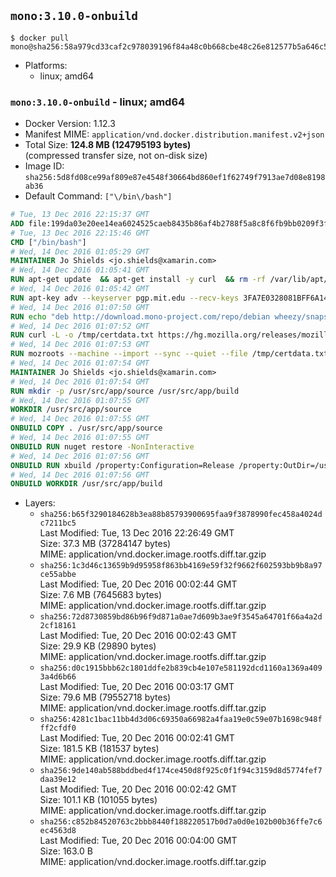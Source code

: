 ## `mono:3.10.0-onbuild`

```console
$ docker pull mono@sha256:58a979cd33caf2c978039196f84a48c0b668cbe48c26e812577b5a646c580327
```

-	Platforms:
	-	linux; amd64

### `mono:3.10.0-onbuild` - linux; amd64

-	Docker Version: 1.12.3
-	Manifest MIME: `application/vnd.docker.distribution.manifest.v2+json`
-	Total Size: **124.8 MB (124795193 bytes)**  
	(compressed transfer size, not on-disk size)
-	Image ID: `sha256:5d8fd08ce99af809e87e4548f30664bd860ef1f62749f7913ae7d08e8198ab36`
-	Default Command: `["\/bin\/bash"]`

```dockerfile
# Tue, 13 Dec 2016 22:15:37 GMT
ADD file:199da03e20ee14ea6024525caeb8435b86af4b2788f5a8c8f6fb9bb0209f3fff in / 
# Tue, 13 Dec 2016 22:15:46 GMT
CMD ["/bin/bash"]
# Wed, 14 Dec 2016 01:05:29 GMT
MAINTAINER Jo Shields <jo.shields@xamarin.com>
# Wed, 14 Dec 2016 01:05:41 GMT
RUN apt-get update 	&& apt-get install -y curl 	&& rm -rf /var/lib/apt/lists/*
# Wed, 14 Dec 2016 01:05:42 GMT
RUN apt-key adv --keyserver pgp.mit.edu --recv-keys 3FA7E0328081BFF6A14DA29AA6A19B38D3D831EF
# Wed, 14 Dec 2016 01:07:50 GMT
RUN echo "deb http://download.mono-project.com/repo/debian wheezy/snapshots/3.10.0 main" > /etc/apt/sources.list.d/mono-xamarin.list         && echo "deb http://download.mono-project.com/repo/debian 310-security main" >> /etc/apt/sources.list.d/mono-xamarin.list 	&& apt-get update 	&& apt-get install -y mono-devel fsharp mono-vbnc nuget 	&& rm -rf /var/lib/apt/lists/*
# Wed, 14 Dec 2016 01:07:52 GMT
RUN curl -L -o /tmp/certdata.txt https://hg.mozilla.org/releases/mozilla-release/raw-file/5d447d9abfdf/security/nss/lib/ckfw/builtins/certdata.txt
# Wed, 14 Dec 2016 01:07:53 GMT
RUN mozroots --machine --import --sync --quiet --file /tmp/certdata.txt
# Wed, 14 Dec 2016 01:07:54 GMT
MAINTAINER Jo Shields <jo.shields@xamarin.com>
# Wed, 14 Dec 2016 01:07:54 GMT
RUN mkdir -p /usr/src/app/source /usr/src/app/build
# Wed, 14 Dec 2016 01:07:55 GMT
WORKDIR /usr/src/app/source
# Wed, 14 Dec 2016 01:07:55 GMT
ONBUILD COPY . /usr/src/app/source
# Wed, 14 Dec 2016 01:07:55 GMT
ONBUILD RUN nuget restore -NonInteractive
# Wed, 14 Dec 2016 01:07:56 GMT
ONBUILD RUN xbuild /property:Configuration=Release /property:OutDir=/usr/src/app/build/
# Wed, 14 Dec 2016 01:07:56 GMT
ONBUILD WORKDIR /usr/src/app/build
```

-	Layers:
	-	`sha256:b65f3290184628b3ea88b85793900695faa9f3878990fec458a4024dc7211bc5`  
		Last Modified: Tue, 13 Dec 2016 22:26:49 GMT  
		Size: 37.3 MB (37284147 bytes)  
		MIME: application/vnd.docker.image.rootfs.diff.tar.gzip
	-	`sha256:1c3d46c13659b9d95958f863bb4169e59f32f9662f602593bb9b8a97ce55abbe`  
		Last Modified: Tue, 20 Dec 2016 00:02:44 GMT  
		Size: 7.6 MB (7645683 bytes)  
		MIME: application/vnd.docker.image.rootfs.diff.tar.gzip
	-	`sha256:72d8730859bd86b96f9d871a0ae7d609b3ae9f3545a64701f66a4a2d2cf18161`  
		Last Modified: Tue, 20 Dec 2016 00:02:43 GMT  
		Size: 29.9 KB (29890 bytes)  
		MIME: application/vnd.docker.image.rootfs.diff.tar.gzip
	-	`sha256:d0c1915bbb62c1801ddfe2b839cb4e107e581192dcd1160a1369a4093a4d6b66`  
		Last Modified: Tue, 20 Dec 2016 00:03:17 GMT  
		Size: 79.6 MB (79552718 bytes)  
		MIME: application/vnd.docker.image.rootfs.diff.tar.gzip
	-	`sha256:4281c1bac11bb4d3d06c69350a66982a4faa19e0c59e07b1698c948fff2cfdf0`  
		Last Modified: Tue, 20 Dec 2016 00:02:41 GMT  
		Size: 181.5 KB (181537 bytes)  
		MIME: application/vnd.docker.image.rootfs.diff.tar.gzip
	-	`sha256:9de140ab588bddbed4f174ce450d8f925c0f1f94c3159d8d5774fef7daa39e12`  
		Last Modified: Tue, 20 Dec 2016 00:02:42 GMT  
		Size: 101.1 KB (101055 bytes)  
		MIME: application/vnd.docker.image.rootfs.diff.tar.gzip
	-	`sha256:c852b84520763c2bbb8440f188220517b0d7a0d0e102b00b36ffe7c6ec4563d8`  
		Last Modified: Tue, 20 Dec 2016 00:04:00 GMT  
		Size: 163.0 B  
		MIME: application/vnd.docker.image.rootfs.diff.tar.gzip
